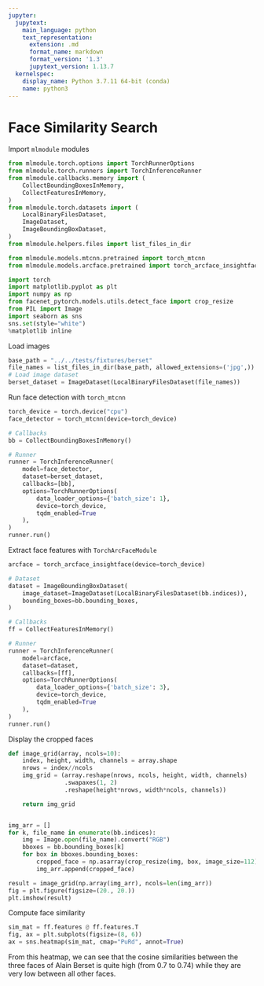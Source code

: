 ```yaml
---
jupyter:
  jupytext:
    main_language: python
    text_representation:
      extension: .md
      format_name: markdown
      format_version: '1.3'
      jupytext_version: 1.13.7
  kernelspec:
    display_name: Python 3.7.11 64-bit (conda)
    name: python3
---
```


# Face Similarity Search


Import `mlmodule` modules

```python
from mlmodule.torch.options import TorchRunnerOptions
from mlmodule.torch.runners import TorchInferenceRunner
from mlmodule.callbacks.memory import (
    CollectBoundingBoxesInMemory,
    CollectFeaturesInMemory,
)
from mlmodule.torch.datasets import (
    LocalBinaryFilesDataset,
    ImageDataset,
    ImageBoundingBoxDataset,
)
from mlmodule.helpers.files import list_files_in_dir

from mlmodule.models.mtcnn.pretrained import torch_mtcnn
from mlmodule.models.arcface.pretrained import torch_arcface_insightface

import torch
import matplotlib.pyplot as plt
import numpy as np
from facenet_pytorch.models.utils.detect_face import crop_resize
from PIL import Image
import seaborn as sns
sns.set(style="white")
%matplotlib inline

```

Load images

```python
base_path = "../../tests/fixtures/berset"
file_names = list_files_in_dir(base_path, allowed_extensions=('jpg',))
# Load image dataset
berset_dataset = ImageDataset(LocalBinaryFilesDataset(file_names))

```

Run face detection with `torch_mtcnn`

```python
torch_device = torch.device("cpu")
face_detector = torch_mtcnn(device=torch_device)

# Callbacks
bb = CollectBoundingBoxesInMemory()

# Runner
runner = TorchInferenceRunner(
    model=face_detector,
    dataset=berset_dataset,
    callbacks=[bb],
    options=TorchRunnerOptions(
        data_loader_options={'batch_size': 1},
        device=torch_device,
        tqdm_enabled=True
    ),
)
runner.run()
```

Extract face features with `TorchArcFaceModule`

```python
arcface = torch_arcface_insightface(device=torch_device)

# Dataset
dataset = ImageBoundingBoxDataset(
    image_dataset=ImageDataset(LocalBinaryFilesDataset(bb.indices)),
    bounding_boxes=bb.bounding_boxes,
)

# Callbacks
ff = CollectFeaturesInMemory()

# Runner
runner = TorchInferenceRunner(
    model=arcface,
    dataset=dataset,
    callbacks=[ff],
    options=TorchRunnerOptions(
        data_loader_options={'batch_size': 3},
        device=torch_device,
        tqdm_enabled=True
    ),
)
runner.run()
```

Display the cropped faces

```python
def image_grid(array, ncols=10):
    index, height, width, channels = array.shape
    nrows = index//ncols
    img_grid = (array.reshape(nrows, ncols, height, width, channels)
                .swapaxes(1, 2)
                .reshape(height*nrows, width*ncols, channels))

    return img_grid


img_arr = []
for k, file_name in enumerate(bb.indices):
    img = Image.open(file_name).convert("RGB")
    bboxes = bb.bounding_boxes[k]
    for box in bboxes.bounding_boxes:
        cropped_face = np.asarray(crop_resize(img, box, image_size=112))
        img_arr.append(cropped_face)

result = image_grid(np.array(img_arr), ncols=len(img_arr))
fig = plt.figure(figsize=(20., 20.))
plt.imshow(result)

```

Compute face similarity

```python
sim_mat = ff.features @ ff.features.T
fig, ax = plt.subplots(figsize=(8, 6))
ax = sns.heatmap(sim_mat, cmap="PuRd", annot=True)

```

From this heatmap, we can see that the cosine similarities between the three faces of Alain Berset is quite high (from 0.7 to 0.74) while they are very low between all other faces.
